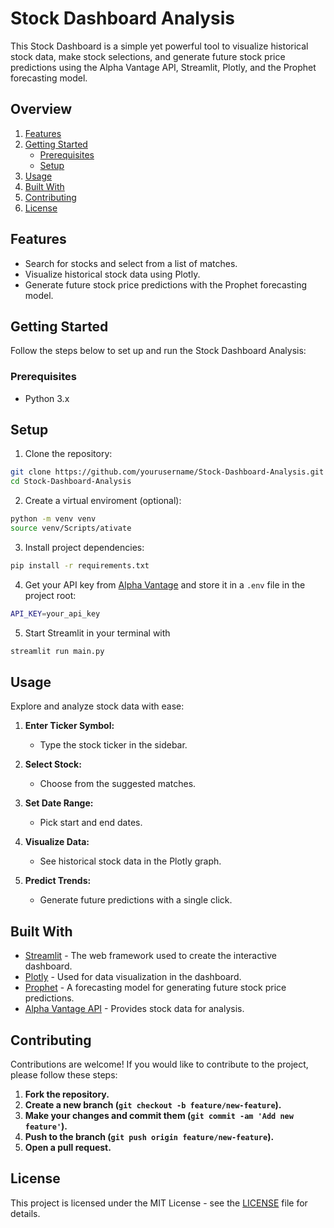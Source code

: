 # Stock Dashboard Analysis

This Stock Dashboard is a simple yet powerful tool to visualize historical stock data, make stock selections, and generate future stock price predictions using the Alpha Vantage API, Streamlit, Plotly, and the Prophet forecasting model.

## Overview

1. [Features](#features)
2. [Getting Started](#getting-started)
    - [Prerequisites](#prerequisites)
    - [Setup](#setup)
3. [Usage](#usage)
4. [Built With](#built-with)
5. [Contributing](#contributing)
6. [License](#license)

## Features

- Search for stocks and select from a list of matches.
- Visualize historical stock data using Plotly.
- Generate future stock price predictions with the Prophet forecasting model.

## Getting Started

Follow the steps below to set up and run the Stock Dashboard Analysis:

### Prerequisites

- Python 3.x

## Setup

1. Clone the repository:
```bash
git clone https://github.com/yourusername/Stock-Dashboard-Analysis.git
cd Stock-Dashboard-Analysis
```
2. Create a virtual enviroment (optional):
```bash
python -m venv venv
source venv/Scripts/ativate
```
3. Install project dependencies:
```bash
pip install -r requirements.txt
```
4. Get your API key from [Alpha Vantage](https://www.alphavantage.co/support/#api-key) and store it in a `.env` file in the project root:
```bash
API_KEY=your_api_key
```
5. Start Streamlit in your terminal with
```bash
streamlit run main.py
```

## Usage

Explore and analyze stock data with ease:

1. **Enter Ticker Symbol:**
   - Type the stock ticker in the sidebar.

2. **Select Stock:**
   - Choose from the suggested matches.

3. **Set Date Range:**
   - Pick start and end dates.

4. **Visualize Data:**
   - See historical stock data in the Plotly graph.

5. **Predict Trends:**
   - Generate future predictions with a single click.

## Built With

- [Streamlit](https://streamlit.io/) - The web framework used to create the interactive dashboard.
- [Plotly](https://plotly.com/python/) - Used for data visualization in the dashboard.
- [Prophet](https://facebook.github.io/prophet/) - A forecasting model for generating future stock price predictions.
- [Alpha Vantage API](https://www.alphavantage.co/) - Provides stock data for analysis.

## Contributing

Contributions are welcome! If you would like to contribute to the project, please follow these steps:

1. **Fork the repository.**
2. **Create a new branch (`git checkout -b feature/new-feature`).**
3. **Make your changes and commit them (`git commit -am 'Add new feature'`).**
4. **Push to the branch (`git push origin feature/new-feature`).**
5. **Open a pull request.**

## License

This project is licensed under the MIT License - see the [LICENSE](LICENSE) file for details.
